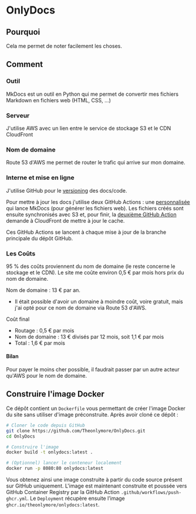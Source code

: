 # OnlyDocs

## Pourquoi

Cela me permet de noter facilement les choses.

## Comment

### Outil

MkDocs est un outil en Python qui me permet de convertir mes fichiers Markdown en fichiers web (HTML, CSS, ...)

### Serveur
J'utilise AWS avec un lien entre le service de stockage S3 et le CDN CloudFront

### Nom de domaine

Route 53 d'AWS me permet de router le trafic qui arrive sur mon domaine.

### Interne et mise en ligne
J'utilise GitHub pour le [versioning](https://github.com/Theonlymore/OnlyDocs "Lien GitHub vers le versioning du site") des docs/code.

Pour mettre à jour les docs j'utilise deux GitHub Actions : une [personnalisée](https://github.com/Theonlymore/MkdocsToS3 "Lien vers le fork de la GitHub Action que j'ai modifiée") qui lance MkDocs (pour générer les fichiers web). Les fichiers créés sont ensuite synchronisés avec S3 et, pour finir, la [deuxième GitHub Action](https://github.com/chetan/invalidate-cloudfront-action "GitHub Action pour CloudFront") demande à CloudFront de mettre à jour le cache.

Ces GitHub Actions se lancent à chaque mise à jour de la branche principale du dépôt GitHub.

### Les Coûts

95 % des coûts proviennent du nom de domaine (le reste concerne le stockage et le CDN). Le site me coûte environ 0,5 € par mois hors prix du nom de domaine.

Nom de domaine : 13 € par an.
- Il était possible d'avoir un domaine à moindre coût, voire gratuit, mais j'ai opté pour ce nom de domaine via Route 53 d'AWS.

Coût final
- Routage : 0,5 € par mois
- Nom de domaine : 13 € divisés par 12 mois, soit 1,1 € par mois
- Total : 1,6 € par mois

#### Bilan

Pour payer le moins cher possible, il faudrait passer par un autre acteur qu'AWS pour le nom de domaine.

## Construire l'image Docker

Ce dépôt contient un `Dockerfile` vous permettant de créer l'image Docker du site sans utiliser d'image préconstruite. Après avoir cloné ce dépôt :

```bash
# Cloner le code depuis GitHub
git clone https://github.com/Theonlymore/OnlyDocs.git
cd OnlyDocs

# Construire l'image
docker build -t onlydocs:latest .

# (Optionnel) lancer le conteneur localement
docker run -p 8080:80 onlydocs:latest
```

Vous obtenez ainsi une image construite à partir du code source présent sur GitHub uniquement.
L'image est maintenant construite et poussée vers GitHub Container Registry par la GitHub Action `.github/workflows/push-ghcr.yml`. Le `Deployment` récupère ensuite l’image `ghcr.io/theonlymore/onlydocs:latest`.
